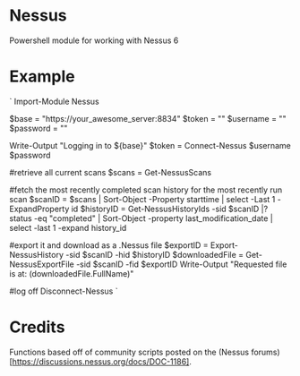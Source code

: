 # Nessus
Powershell module for working with Nessus 6

# Example

`
Import-Module Nessus

$base = "https://your_awesome_server:8834"
$token = ""
$username = "<your username>"
$password = "<your password>"

Write-Output "Logging in to ${base}"
$token = Connect-Nessus $username $password

#retrieve all current scans
$scans = Get-NessusScans

#fetch the most recently completed scan history for the most recently run scan
$scanID = $scans | Sort-Object -Property starttime | select -Last 1 -ExpandProperty id
$historyID = Get-NessusHistoryIds -sid $scanID |? status -eq "completed" | Sort-Object -property last_modification_date | select -last 1 -expand history_id

#export it and download as a .Nessus file
$exportID = Export-NessusHistory -sid $scanID -hid $historyID
$downloadedFile = Get-NessusExportFile -sid $scanID -fid $exportID
Write-Output "Requested file is at: $($downloadedFile.FullName)"

 

#log off
Disconnect-Nessus 
`

# Credits
Functions based off of community scripts posted on the (Nessus forums)[https://discussions.nessus.org/docs/DOC-1186].
